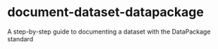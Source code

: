 # document-dataset-datapackage
A step-by-step guide to documenting a dataset with the DataPackage standard
